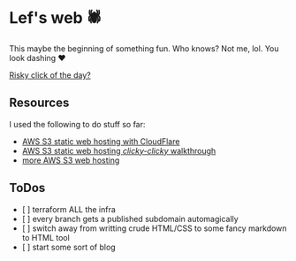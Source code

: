 # Lef's web 🕷

This maybe the beginning of something fun.
Who knows?
Not me, lol.
You look dashing ❤️

[Risky click of the day?](https://lef.fyi/)

## Resources

I used the following to do stuff so far:

- [AWS S3 static web hosting with CloudFlare](https://support.cloudflare.com/hc/en-us/articles/360037983412-Configuring-an-Amazon-Web-Services-static-site-to-use-Cloudflare)
- [AWS S3 static web hosting _clicky-clicky_ walkthrough](https://docs.aws.amazon.com/AmazonS3/latest/userguide/website-hosting-custom-domain-walkthrough.html)
- [more AWS S3 web hosting](https://docs.aws.amazon.com/AmazonS3/latest/userguide/WebsiteHosting.html)


## ToDos

- [ ] terraform ALL the infra
- [ ] every branch gets a published subdomain automagically
- [ ] switch away from writting crude HTML/CSS to some fancy markdown to HTML tool
- [ ] start some sort of blog
